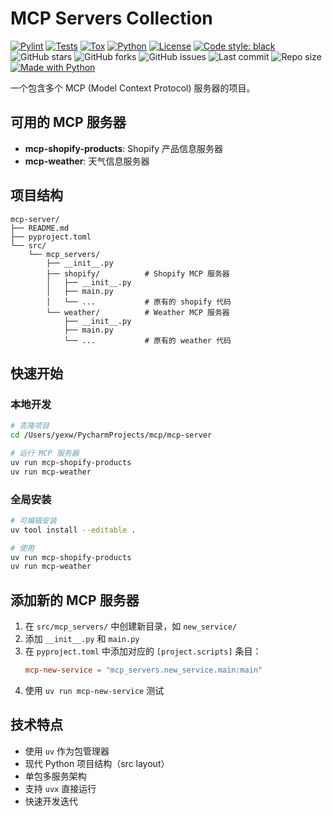 # MCP Servers Collection

[![Pylint](https://github.com/nimysan/palza-mcp-and-tools/actions/workflows/pylint.yml/badge.svg)](https://github.com/nimysan/palza-mcp-and-tools/actions/workflows/pylint.yml)
[![Tests](https://github.com/nimysan/palza-mcp-and-tools/actions/workflows/test.yml/badge.svg)](https://github.com/nimysan/palza-mcp-and-tools/actions/workflows/test.yml)
[![Tox](https://github.com/nimysan/palza-mcp-and-tools/actions/workflows/tox.yml/badge.svg)](https://github.com/nimysan/palza-mcp-and-tools/actions/workflows/tox.yml)
[![Python](https://img.shields.io/badge/python-3.10%2B-blue)](https://www.python.org/downloads/)
[![License](https://img.shields.io/badge/license-MIT-green)](LICENSE)
[![Code style: black](https://img.shields.io/badge/code%20style-black-000000.svg)](https://github.com/psf/black)
![GitHub stars](https://img.shields.io/github/stars/nimysan/palza-mcp-and-tools?style=social)
![GitHub forks](https://img.shields.io/github/forks/nimysan/palza-mcp-and-tools?style=social)
![GitHub issues](https://img.shields.io/github/issues/nimysan/palza-mcp-and-tools)
![Last commit](https://img.shields.io/github/last-commit/nimysan/palza-mcp-and-tools)
![Repo size](https://img.shields.io/github/repo-size/nimysan/palza-mcp-and-tools)
[![Made with Python](https://img.shields.io/badge/Made%20with-Python-1f425f.svg)](https://www.python.org/)

一个包含多个 MCP (Model Context Protocol) 服务器的项目。

## 可用的 MCP 服务器

- **mcp-shopify-products**: Shopify 产品信息服务器
- **mcp-weather**: 天气信息服务器

## 项目结构

```
mcp-server/
├── README.md
├── pyproject.toml
└── src/
    └── mcp_servers/
        ├── __init__.py
        ├── shopify/          # Shopify MCP 服务器
        │   ├── __init__.py
        │   ├── main.py
        │   └── ...           # 原有的 shopify 代码
        └── weather/          # Weather MCP 服务器
            ├── __init__.py
            ├── main.py
            └── ...           # 原有的 weather 代码
```

## 快速开始

### 本地开发

```bash
# 克隆项目
cd /Users/yexw/PycharmProjects/mcp/mcp-server

# 运行 MCP 服务器
uv run mcp-shopify-products
uv run mcp-weather
```

### 全局安装

```bash
# 可编辑安装
uv tool install --editable .

# 使用
uv run mcp-shopify-products
uv run mcp-weather
```

## 添加新的 MCP 服务器

1. 在 `src/mcp_servers/` 中创建新目录，如 `new_service/`
2. 添加 `__init__.py` 和 `main.py`
3. 在 `pyproject.toml` 中添加对应的 `[project.scripts]` 条目：
   ```toml
   mcp-new-service = "mcp_servers.new_service.main:main"
   ```
4. 使用 `uv run mcp-new-service` 测试

## 技术特点

- 使用 `uv` 作为包管理器
- 现代 Python 项目结构（src layout）
- 单包多服务架构
- 支持 `uvx` 直接运行
- 快速开发迭代
